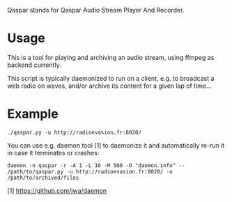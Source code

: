 Qaspar stands for Qaspar Audio Stream Player And Recorder.

Usage
=====

This is a tool for playing and archiving an audio stream, using ffmpeg as backend currently.

This script is typically daemonized to run on a client, e.g. to broadcast a web radio on waves, and/or archive its content for a given lap of time...

Example
=======

```
./qaspar.py -u http://radioevasion.fr:8020/
```

You can use e.g. daemon tool [1] to daemonize it and automatically re-run it in case it terminates or crashes:

```
daemon -n qaspar -r -A 1 -L 10 -M 500 -O "daemon.info" -- /path/to/qaspar.py -u http://radioevasion.fr:8020/ -o /path/to/archived/files
```

[1] https://github.com/jwa/daemon
